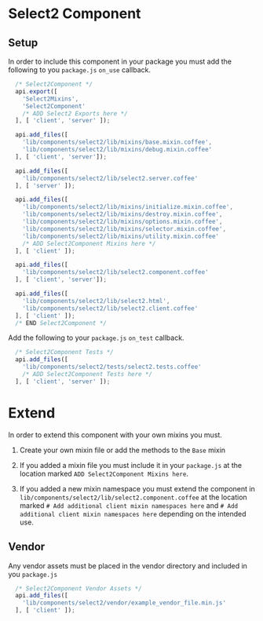 # Select2 Component

## Setup

In order to include this component in your package you must add the following to you `package.js` `on_use` callback.

```javascript
  /* Select2Component */
  api.export([
    'Select2Mixins',
    'Select2Component'
    /* ADD Select2 Exports here */
  ], [ 'client', 'server' ]);

  api.add_files([
    'lib/components/select2/lib/mixins/base.mixin.coffee',
    'lib/components/select2/lib/mixins/debug.mixin.coffee'
  ], [ 'client', 'server']);

  api.add_files([
    'lib/components/select2/lib/select2.server.coffee'
  ], [ 'server' ]);

  api.add_files([
    'lib/components/select2/lib/mixins/initialize.mixin.coffee',
    'lib/components/select2/lib/mixins/destroy.mixin.coffee',
    'lib/components/select2/lib/mixins/options.mixin.coffee',
    'lib/components/select2/lib/mixins/selector.mixin.coffee',
    'lib/components/select2/lib/mixins/utility.mixin.coffee'
    /* ADD Select2Component Mixins here */
  ], [ 'client' ]);

  api.add_files([
    'lib/components/select2/lib/select2.component.coffee'
  ], [ 'client', 'server']);

  api.add_files([
    'lib/components/select2/lib/select2.html',
    'lib/components/select2/lib/select2.client.coffee'
  ], [ 'client' ]);
  /* END Select2Component */
```

Add the following to your `package.js` `on_test` callback.

```javascript
  /* Select2Component Tests */
  api.add_files([
    'lib/components/select2/tests/select2.tests.coffee'
    /* ADD Select2Component Tests here */
  ], [ 'client', 'server' ]);
```

# Extend

In order to extend this component with your own mixins you must.

1. Create your own mixin file or add the methods to the `Base` mixin

2. If you added a mixin file you must include it in your `package.js` at the location marked `ADD Select2Component Mixins here`.

3. If you added a new mixin namespace you must extend the component in `lib/components/select2/lib/select2.component.coffee`
    at the location marked `# Add additional client mixin namespaces here` and `# Add additional client mixin namespaces here`
    depending on the intended use.

## Vendor

Any vendor assets must be placed in the vendor directory and included in you `package.js`

```javascript
  /* Select2Component Vendor Assets */
  api.add_files([
    'lib/components/select2/vendor/example_vendor_file.min.js'
  ], [ 'client' ]);
```
